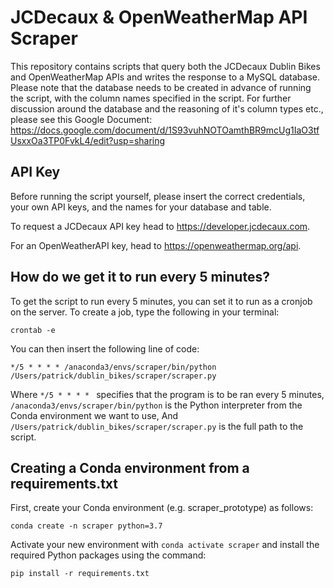 # JCDecaux & OpenWeatherMap API Scraper

This repository contains scripts that query both the JCDecaux Dublin Bikes and OpenWeatherMap APIs and writes the response to a MySQL database. 
Please note that the database needs to be created in advance of running the script, with the column names specified in the
script. For further discussion around the database and the reasoning of it's column types etc., please see this
Google Document:
https://docs.google.com/document/d/1S93vuhNOTOamthBR9mcUg1IaO3tfUsxxOa3TP0FvkL4/edit?usp=sharing

## API Key
Before running the script yourself, please insert the correct credentials, your own API keys, and the names for your database and table.

To request a JCDecaux API key head to https://developer.jcdecaux.com.

For an OpenWeatherAPI key, head to https://openweathermap.org/api.

## How do we get it to run every 5 minutes?
To get the script to run every 5 minutes, you can set it to run as a cronjob on the server. To create a job, type the following in your terminal:
```
crontab -e 
```
You can then insert the following line of code:
```
*/5 * * * * /anaconda3/envs/scraper/bin/python /Users/patrick/dublin_bikes/scraper/scraper.py
```

Where `*/5 * * * * ` specifies that the program is to be ran every 5 minutes,
`/anaconda3/envs/scraper/bin/python` is the Python interpreter from the Conda environment we want to use,
And `/Users/patrick/dublin_bikes/scraper/scraper.py` is the full path to the script.

## Creating a Conda environment from a requirements.txt
First, create your Conda environment (e.g. scraper_prototype) as follows:

```
conda create -n scraper python=3.7
```

Activate your new environment with `conda activate scraper` and install the required Python packages using the command:
```
pip install -r requirements.txt
```